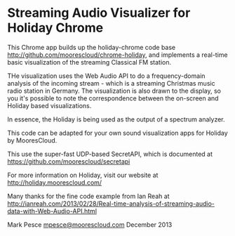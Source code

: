 Streaming Audio Visualizer for Holiday Chrome
=============================================

This Chrome app builds up the holiday-chrome code base http://github.com/moorescloud/chrome-holiday, and implements
a real-time basic visualization of the streaming Classical FM station.  

THe visualization uses the Web Audio API to do a frequency-domain analysis of the incoming stream - which is a streaming Christmas music radio station in Germany.  The visualization is also drawn to the display, so you it's possible to note the correspondence between the on-screen and Holiday based visualizations.  

In essence, the Holiday is being used as the output of a spectrum analyzer.

This code can be adapted for your own sound visualization apps for Holiday by MooresCloud.

This use the super-fast UDP-based SecretAPI, which is documented at https://github.com/moorescloud/secretapi

For more information on Holiday, visit our website at http://holiday.moorescloud.com/

Many thanks for the fine code example from Ian Reah at http://ianreah.com/2013/02/28/Real-time-analysis-of-streaming-audio-data-with-Web-Audio-API.html

Mark Pesce
mpesce@moorescloud.com
December 2013

